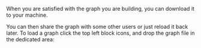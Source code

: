 When you are satisfied with the graph you are building, you can download it to your machine.



You can then share the graph with some other users or just reload it back later. To load a graph click the top left block icons, and drop the graph file in the dedicated area:
